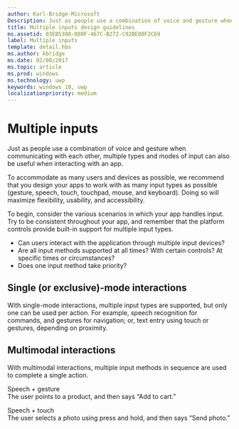 ```yaml
---
author: Karl-Bridge-Microsoft
Description: Just as people use a combination of voice and gesture when communicating with each other, multiple types and modes of input can also be useful when interacting with an app.
title: Multiple inputs design guidelines
ms.assetid: 03EB5388-080F-467C-B272-C92BE00F2C69
label: Multiple inputs
template: detail.hbs
ms.author: kbridge
ms.date: 02/08/2017
ms.topic: article
ms.prod: windows
ms.technology: uwp
keywords: windows 10, uwp
localizationpriority: medium
---
```


# Multiple inputs
<link rel="stylesheet" href="https://az835927.vo.msecnd.net/sites/uwp/Resources/css/custom.css">

Just as people use a combination of voice and gesture when communicating with each other, multiple types and modes of input can also be useful when interacting with an app.


To accommodate as many users and devices as possible, we recommend that you design your apps to work with as many input types as possible (gesture, speech, touch, touchpad, mouse, and keyboard). Doing so will maximize flexibility, usability, and accessibility.

To begin, consider the various scenarios in which your app handles input. Try to be consistent throughout your app, and remember that the platform controls provide built-in support for multiple input types.

-   Can users interact with the application through multiple input devices?
-   Are all input methods supported at all times? With certain controls? At specific times or circumstances?
-   Does one input method take priority?

## Single (or exclusive)-mode interactions


With single-mode interactions, multiple input types are supported, but only one can be used per action. For example, speech recognition for commands, and gestures for navigation; or, text entry using touch or gestures, depending on proximity.

## Multimodal interactions


With multimodal interactions, multiple input methods in sequence are used to complete a single action.

Speech + gesture  
The user points to a product, and then says “Add to cart.”

Speech + touch  
The user selects a photo using press and hold, and then says “Send photo.”



